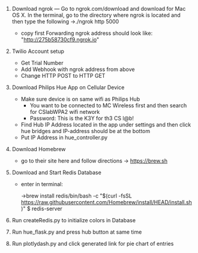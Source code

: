 1. Download ngrok —  Go to ngrok.com/download and download for Mac OS X.
    In the terminal, go to the directory where ngrok is located and then type the following
    ->./ngrok http 5000

    * copy first Forwarding ngrok address  should look like: "http://275b58730cf9.ngrok.io"

2. Twilio Account setup
    * Get Trial Number
    * Add Webhook with ngrok address from above
    * Change HTTP POST to HTTP GET
3. Download Philips Hue App on Cellular Device
    * Make sure device is on same wifi as Philips Hub 
         - You want to be connected to MC Wireless first and then search for CSlabWPA2 wifi network
         - Password: This is the K3Y for th3 CS l@b!
    * Find Hub IP Address located in the app under settings and then click hue bridges and IP-address should be at the bottom
    * Put IP Address in hue_controller.py

4. Download Homebrew
    * go to their site here and follow directions 
      -> https://brew.sh
5. Download and Start Redis Database
    * enter in terminal:

        ->brew install redis/bin/bash -c "$(curl -fsSL https://raw.githubusercontent.com/Homebrew/install/HEAD/install.sh)"
        $ redis-server
6. Run createRedis.py to initialize colors in Database

8. Run hue_flask.py and press hub button at same time
9. Run plotlydash.py and click generated link for pie chart of entries

